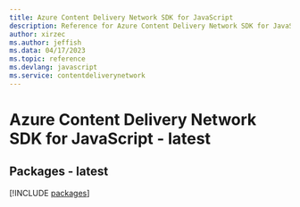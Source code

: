 ```yaml
---
title: Azure Content Delivery Network SDK for JavaScript
description: Reference for Azure Content Delivery Network SDK for JavaScript
author: xirzec
ms.author: jeffish
ms.data: 04/17/2023
ms.topic: reference
ms.devlang: javascript
ms.service: contentdeliverynetwork
---
```

# Azure Content Delivery Network SDK for JavaScript - latest
## Packages - latest
[!INCLUDE [packages](content-delivery-network-index.md)]